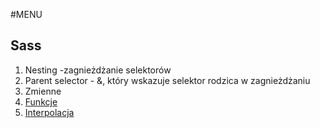 #MENU
## Sass
1. Nesting -zagnieżdżanie selektorów
2. Parent selector - &, który wskazuje selektor rodzica w zagnieżdżaniu
3. Zmienne
4. [Funkcje](https://sass-lang.com/documentation/at-rules/function/)
5. [Interpolacja](https://sass-lang.com/documentation/interpolation/)